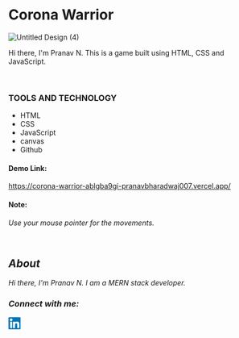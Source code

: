 # Corona Warrior
![Untitled Design (4)](https://user-images.githubusercontent.com/55646472/80799911-ba61a100-8bc5-11ea-948a-68f3435ca685.png)

Hi there, I'm Pranav N. This is a game built using HTML, CSS and JavaScript.

<br>

### TOOLS AND TECHNOLOGY
- HTML
- CSS
- JavaScript
- canvas
- Github


#### Demo Link:
https://corona-warrior-ablgba9gi-pranavbharadwaj007.vercel.app/

#### Note:
<i>Use your mouse pointer for the movements.<i>

<br>

## About
Hi there, I'm Pranav N. I am a MERN stack developer.

### Connect with me:

<a href="https://www.linkedin.com/in/pranavbharadwaj007/" target="_blank"><img align="left" alt="Pranav N | Linkedin" width="24px" src="https://github.com/SatYu26/SatYu26/blob/master/Assets/Linkedin.svg" /></a> &nbsp;&nbsp;

